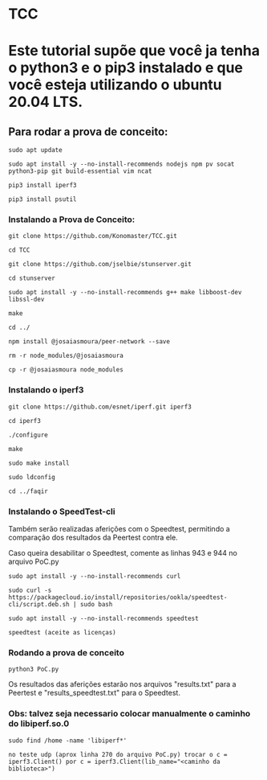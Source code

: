 # TCC

# Este tutorial supõe que você ja tenha o python3 e o pip3 instalado e que você esteja utilizando o ubuntu 20.04 LTS.

## Para rodar a prova de conceito:

	sudo apt update
	
	sudo apt install -y --no-install-recommends nodejs npm pv socat python3-pip git build-essential vim ncat

	pip3 install iperf3 

	pip3 install psutil  
	
### Instalando a Prova de Conceito:

	git clone https://github.com/Konomaster/TCC.git

	cd TCC 

	git clone https://github.com/jselbie/stunserver.git

	cd stunserver

	sudo apt install -y --no-install-recommends g++ make libboost-dev libssl-dev

	make

	cd ../

	npm install @josaiasmoura/peer-network --save

	rm -r node_modules/@josaiasmoura

	cp -r @josaiasmoura node_modules
	

### Instalando o iperf3

	git clone https://github.com/esnet/iperf.git iperf3

	cd iperf3

	./configure

	make

	sudo make install

	sudo ldconfig

	cd ../faqir
	
### Instalando o SpeedTest-cli

Também serão realizadas aferições com o Speedtest, permitindo a comparação dos resultados 
da Peertest contra ele.

Caso queira desabilitar o Speedtest, comente as linhas 943 e 944 no arquivo PoC.py
	
	sudo apt install -y --no-install-recommends curl
	
	sudo curl -s https://packagecloud.io/install/repositories/ookla/speedtest-cli/script.deb.sh | sudo bash
	
	sudo apt install -y --no-install-recommends speedtest

	speedtest (aceite as licenças)

### Rodando a prova de conceito

	python3 PoC.py

Os resultados das aferições estarão nos arquivos "results.txt" para a Peertest 
e "results_speedtest.txt" para o Speedtest.

### Obs: talvez seja necessario colocar manualmente o caminho do libiperf.so.0

	sudo find /home -name 'libiperf*'
	
	no teste udp (aprox linha 270 do arquivo PoC.py) trocar o c = iperf3.Client() por c = iperf3.Client(lib_name="<caminho da biblioteca>")
	
### 
